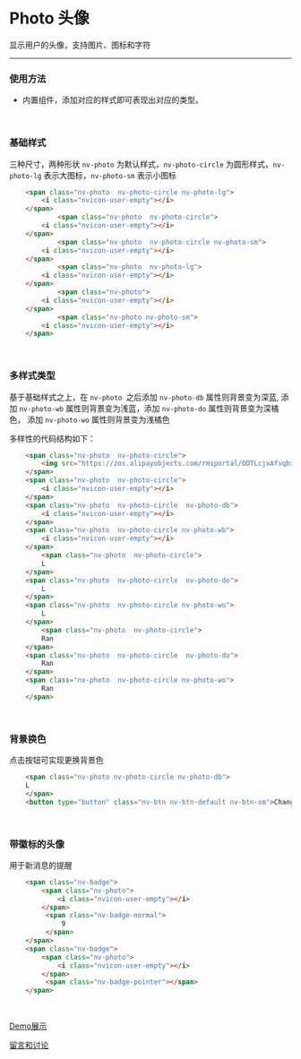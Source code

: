 # Photo 头像

显示用户的头像，支持图片、图标和字符

---

### 使用方法

+ 内置组件，添加对应的样式即可表现出对应的类型。

<br/>

### 基础样式

三种尺寸，两种形状 `nv-photo` 为默认样式，`nv-photo-circle` 为圆形样式，`nv-photo-lg` 表示大图标，`nv-photo-sm` 表示小图标

```html
    <span class="nv-photo  nv-photo-circle nv-photo-lg">
        <i class="nvicon-user-empty"></i>
    </span>
            <span class="nv-photo  nv-photo-circle">
        <i class="nvicon-user-empty"></i>
    </span>
            <span class="nv-photo  nv-photo-circle nv-photo-sm">
        <i class="nvicon-user-empty"></i>
    </span>
            <span class="nv-photo  nv-photo-lg">
        <i class="nvicon-user-empty"></i>
    </span>
            <span class="nv-photo">
        <i class="nvicon-user-empty"></i>
    </span>
            <span class="nv-photo nv-photo-sm">
        <i class="nvicon-user-empty"></i>
    </span>
```

<br/>

### 多样式类型

基于基础样式之上，在 `nv-photo `之后添加 `nv-photo-db` 属性则背景变为深蓝, 添加 `nv-photo-wb` 属性则背景变为浅蓝，添加 `nv-photo-do` 属性则背景变为深橘色， 添加 `nv-photo-wo` 属性则背景变为浅橘色

多样性的代码结构如下：

```html
    <span class="nv-photo  nv-photo-circle">
        <img src="https://zos.alipayobjects.com/rmsportal/ODTLcjxAfvqbxHnVXCYX.png" alt="">
    </span>
    <span class="nv-photo  nv-photo-circle">
        <i class="nvicon-user-empty"></i>
    </span>
    <span class="nv-photo  nv-photo-circle  nv-photo-db">
        <i class="nvicon-user-empty"></i>
    </span>
    <span class="nv-photo  nv-photo-circle nv-photo-wb">
        <i class="nvicon-user-empty"></i>
    </span>
        <span class="nv-photo  nv-photo-circle">
        L
    </span>
    <span class="nv-photo  nv-photo-circle  nv-photo-do">
        L
    </span>
    <span class="nv-photo  nv-photo-circle nv-photo-wo">
        L
    </span>
        <span class="nv-photo  nv-photo-circle">
        Ran
    </span>
    <span class="nv-photo  nv-photo-circle  nv-photo-do">
        Ran
    </span>
    <span class="nv-photo  nv-photo-circle nv-photo-wo">
        Ran
    </span>
```
<br/>

### 背景换色

点击按钮可实现更换背景色

```html
    <span class="nv-photo nv-photo-circle nv-photo-db">
    L
    </span>
    <button type="button" class="nv-btn nv-btn-default nv-btn-sm">Change</button>
```
<br/>

### 带徽标的头像

用于新消息的提醒

```html
    <span class="nv-badge">
        <span class="nv-photo">
            <i class="nvicon-user-empty"></i>
        </span>
         <span class="nv-badge-normal">
             9
         </span>
    </span>
    <span class="nv-badge">
        <span class="nv-photo">
            <i class="nvicon-user-empty"></i>
        </span>
         <span class="nv-badge-pointer"></span>
    </span>
```
<br/>

[Demo展示](http://gtp-nv.jd.com/docs?languageCode=CN&columnUid=41c513f9dd334a1ebb0fbbd76d71e973&directoryUid=ef23ab31b4a241e6b10fd2a3ac5ef85c&directoryName=Photo%20%E5%A4%B4%E5%83%8F)

[留言和讨论](https://github.com/Nv-js/nv-source/issues/22)

    